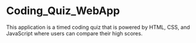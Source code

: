 # Coding_Quiz_WebApp
This application is a timed coding quiz that is powered by HTML, CSS, and JavaScript where users can compare their high scores.

